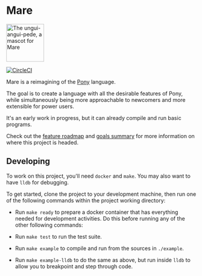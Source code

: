 # Mare

<a href="https://openclipart.org/detail/191499/horse"><img alt="The ungui-angui-pede, a mascot for Mare" src="https://openclipart.org/download/191499/1393759624.svg" width="100px" /></a>

[![CircleCI](https://circleci.com/gh/jemc/mare.svg?style=svg)](https://circleci.com/gh/jemc/mare)

Mare is a reimagining of the [Pony](https://www.ponylang.io/) language.

The goal is to create a language with all the desirable features of Pony, while simultaneously being more approachable to newcomers and more extensible for power users.

It's an early work in progress, but it can already compile and run basic programs.

Check out the [feature roadmap](./ROADMAP.md) and [goals summary](./GOALS.md) for more information on where this project is headed.

## Developing

To work on this project, you'll need `docker` and `make`. You may also want to have `lldb` for debugging.

To get started, clone the project to your development machine, then run one of the following commands within the project working directory:

- Run `make ready` to prepare a docker container that has everything needed for development activities. Do this before running any of the other following commands:

- Run `make test` to run the test suite.

- Run `make example` to compile and run from the sources in `./example`.

- Run `make example-lldb` to do the same as above, but run inside `lldb` to allow you to breakpoint and step through code.
